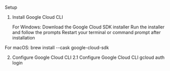Setup

1. Install Google Cloud CLI
   
   For Windows:
Download the Google Cloud SDK installer
Run the installer and follow the prompts
Restart your terminal or command prompt after installation

  For macOS:
brew install --cask google-cloud-sdk

2. Configure Google Cloud CLI
   2.1 Configure Google Cloud CLI
   gcloud auth login

